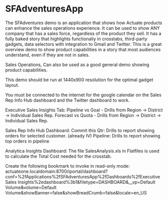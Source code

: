 SFAdventuresApp
===============

The SFAdventures demo is an application that shows how Actuate products can enhance the sales operations experience. It can be used to show ANY company that has a sales force, regardless of the product they sell. It has a fully baked story that highlights functionaliy in crosstabs, third-party gadgets, data selectors with integration to Gmail and Twitter. This is a great overview demo to show product capabilities in a story that most audiences understand, even if they are not in sales.

Sales Operations, Can also be used as a good general demo showing product capabilities.

This demo should be run at 1440x900 resolution for the optimal gadget layout.

You must be connected to the internet for the google calendar on the Sales Rep Info Hub dashboard and the Twitter dashboard to work.

Executive Sales Insights Tab:
	Pipeline vs Goal  - Drills from Region -> District -> Individual Sales Rep.
	Forecast vs Quota - Drills from Region -> District -> Individual Sales Rep.
	
Sales Rep Info Hub Dashboard: 
    Commit this Qtr: 	Drills to report showing orders for selected customer. (already IV)
    Pipeline:			Drills to report showing top orders in pipeline
   
Analytica Insights Dashboard: 
The file SalesAnalysis.xls in Flatfiles is used to calculate the Total Cost needed for the crosstab.
 
    
Create the following bookmark to invoke in read-only mode:
    actuateone.localdomain:8700/iportal/dashboard?conf=%2fApplications%2fSFAdventuresApp%2fDashboards%2fExecutive Sales Insights%2edashboard%3b1&filetype=DASHBOARD&__vp=Default Volume&volume=Default Volume&showBanner=false&showBreadCrumb=false&locale=en_US

 
